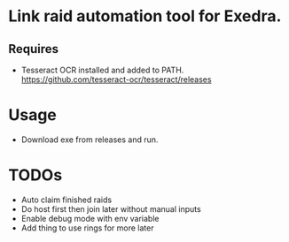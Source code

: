 # Link raid automation tool for Exedra.
## Requires 
* Tesseract OCR installed and added to PATH. https://github.com/tesseract-ocr/tesseract/releases

# Usage
* Download exe from releases and run.

# TODOs
* Auto claim finished raids
* Do host first then join later without manual inputs
* Enable debug mode with env variable
* Add thing to use rings for more later
